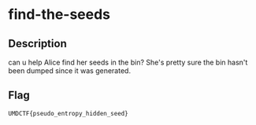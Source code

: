 # find-the-seeds

## Description

can u help Alice find her seeds in the bin? She's pretty sure the bin hasn't been dumped since it was generated.


## Flag

`UMDCTF{pseudo_entropy_hidden_seed}`
